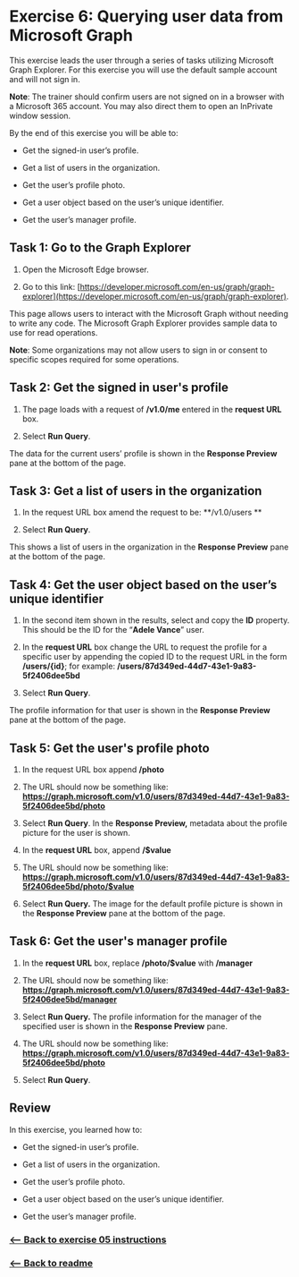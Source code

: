 # Exercise 6: Querying user data from Microsoft Graph

This exercise leads the user through a series of tasks utilizing Microsoft Graph Explorer. For this exercise you will use the default sample account and will not sign in.

**Note**:
The trainer should confirm users are not signed on in a browser with a Microsoft 365 account. You may also direct them to open an InPrivate window session.

By the end of this exercise you will be able to:

- Get the signed-in user’s profile.

- Get a list of users in the organization.

- Get the user’s profile photo.

- Get a user object based on the user’s unique identifier.

- Get the user’s manager profile.

## Task 1: Go to the Graph Explorer

1. Open the Microsoft Edge browser.

1. Go to this link: [https://developer.microsoft.com/en-us/graph/graph-explorer](https://developer.microsoft.com/en-us/graph/graph-explorer).

This page allows users to interact with the Microsoft Graph without needing to write any code. The Microsoft Graph Explorer provides sample data to use for read operations.

**Note**:
Some organizations may not allow users to sign in or consent to specific scopes required for some operations.

## Task 2: Get the signed in user's profile

1. The page loads with a request of **/v1.0/me** entered in the **request URL** box.

1. Select **Run Query**.

The data for the current users’ profile is shown in the **Response Preview** pane at the bottom of the page.

## Task 3: Get a list of users in the organization

1. In the request URL box amend the request to be: **/v1.0/users	**

1. Select **Run Query**.

This shows a list of users in the organization in the **Response Preview** pane at the bottom of the page.

## Task 4: Get the user object based on the user’s unique identifier

1. In the second item shown in the results, select and copy the **ID** property. This should be the ID for the “**Adele Vance**” user.

1. In the **request URL** box change the URL to request the profile for a specific user by appending the copied ID to the request URL in the form **/users/{id}**; for example: **/users/87d349ed-44d7-43e1-9a83-5f2406dee5bd**

1. Select **Run Query**.

The profile information for that user is shown in the **Response Preview** pane at the bottom of the page.

## Task 5: Get the user's profile photo

1. In the request URL box append **/photo**

1. The URL should now be something like: **https://graph.microsoft.com/v1.0/users/87d349ed-44d7-43e1-9a83-5f2406dee5bd/photo**

1. Select **Run Query**. In the **Response Preview,** metadata about the profile picture for the user is shown.

1. In the **request URL** box, append **/$value**

1. The URL should now be something like: **https://graph.microsoft.com/v1.0/users/87d349ed-44d7-43e1-9a83-5f2406dee5bd/photo/$value**

1. Select **Run Query.** The image for the default profile picture is shown in the **Response Preview** pane at the bottom of the page.

## Task 6: Get the user's manager profile

1. In the **request URL** box, replace **/photo/$value** with **/manager**

1. The URL should now be something like: **https://graph.microsoft.com/v1.0/users/87d349ed-44d7-43e1-9a83-5f2406dee5bd/manager**

1. Select **Run Query.** The profile information for the manager of the specified user is shown in the **Response Preview** pane.

1. The URL should now be something like: **https://graph.microsoft.com/v1.0/users/87d349ed-44d7-43e1-9a83-5f2406dee5bd/photo**

1. Select **Run Query**.

## Review

In this exercise, you learned how to:

- Get the signed-in user’s profile.

- Get a list of users in the organization.

- Get the user’s profile photo.

- Get a user object based on the user’s unique identifier.

- Get the user’s manager profile.


### [<-- Back to exercise 05 instructions](../Exercise_05/06-Exercise-5-Understand-throttling-in-Microsoft-Graph.md)

### [<-- Back to readme](../../../)
